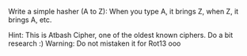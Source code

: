 Write a simple hasher (A to Z): When you type A, it brings Z, when Z, it brings A, etc. 

Hint: This is Atbash Cipher, one of the oldest known ciphers. Do a bit research :)
Warning: Do not mistaken it for Rot13 ooo
